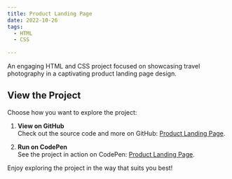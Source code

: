 ```yaml
---
title: Product Landing Page
date: 2022-10-26
tags:
  - HTML
  - CSS
  
---
```


An engaging HTML and CSS project focused on showcasing travel photography in a captivating product landing page design.

## View the Project

Choose how you want to explore the project:

1. **View on GitHub**  
   Check out the source code and more on GitHub: [Product Landing Page](https://github.com/reshmi-29/Free_Code_Camp/tree/main/Product_Landing_Page).

2. **Run on CodePen**  
   See the project in action on CodePen: [Product Landing Page](https://codepen.io/Nahida-Akther-Reshmi/full/wvVxYee).

Enjoy exploring the project in the way that suits you best!
